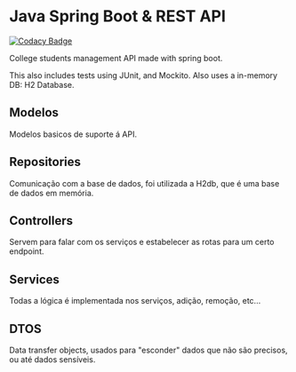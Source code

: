 # Java Spring Boot & REST API

[![Codacy Badge](https://api.codacy.com/project/badge/Grade/7cae94bf56014ba293882cd959dd87d5)](https://app.codacy.com/gh/TiagoRodrigues1/projEngSoft?utm_source=github.com&utm_medium=referral&utm_content=TiagoRodrigues1/projEngSoft&utm_campaign=Badge_Grade)

College students management API made with spring boot.

This also includes tests using JUnit, and Mockito. 
Also uses a in-memory DB: H2 Database.
## Modelos
Modelos basicos de suporte á API.

## Repositories
Comunicação com a base de dados, foi utilizada a H2db, que é uma base de dados em memória.

## Controllers
Servem para falar com os serviços e estabelecer as rotas para um certo endpoint.

## Services
Todas a lógica é implementada nos serviços, adição, remoção, etc...

## DTOS
Data transfer objects, usados para "esconder" dados que não são precisos, ou até dados sensíveis.
